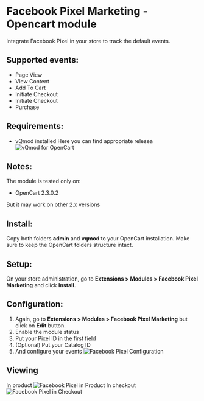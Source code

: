 Facebook Pixel Marketing - Opencart module
===============

Integrate Facebook Pixel in your store to track the default events.

## Supported events:
* Page View
* View Content
* Add To Cart
* Initiate Checkout
* Initiate Checkout
* Purchase

## Requirements:
* vQmod installed
Here you can find appropriate relesea ![vQmod for OpenCart](https://github.com/vqmod/vqmod/releases)

## Notes:
The module is tested only on:

* OpenCart 2.3.0.2

But it may work on other 2.x versions

## Install:
Copy both folders **admin** and **vqmod** to your OpenCart installation. Make sure to keep the OpenCart folders structure intact.

## Setup:
On your store administration, go to **Extensions > Modules > Facebook Pixel Marketing** and click **Install**.

## Configuration:
1. Again, go to **Extensions > Modules > Facebook Pixel Marketing** but click on **Edit** button.
2. Enable the module status
3. Put your Pixel ID in the first field
4. (Optional) Put your Catalog ID
5. And configure your events
![Facebook Pixel Configuration](https://image.ibb.co/hCt2Uy/facebook_pixel_marketing_oc.jpg)

## Viewing
In product
![Facebook Pixel in Product](https://image.ibb.co/ciS49y/facebook_pixel_product.jpg)
In checkout
![Facebook Pixel in Checkout](https://image.ibb.co/kdq2wd/facebook_pixel_checkout.jpg)